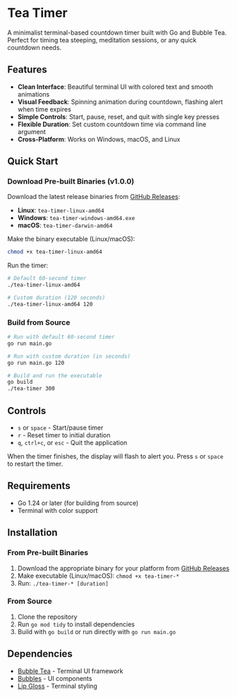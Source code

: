 # Tea Timer

A minimalist terminal-based countdown timer built with Go and Bubble Tea. Perfect for timing tea steeping, meditation sessions, or any quick countdown needs.

## Features

- **Clean Interface**: Beautiful terminal UI with colored text and smooth animations
- **Visual Feedback**: Spinning animation during countdown, flashing alert when time expires
- **Simple Controls**: Start, pause, reset, and quit with single key presses
- **Flexible Duration**: Set custom countdown time via command line argument
- **Cross-Platform**: Works on Windows, macOS, and Linux

## Quick Start

### Download Pre-built Binaries (v1.0.0)

Download the latest release binaries from [GitHub Releases](https://github.com/Cod-e-Codes/tea-timer/releases/tag/v1.0.0):

- **Linux**: `tea-timer-linux-amd64`
- **Windows**: `tea-timer-windows-amd64.exe`
- **macOS**: `tea-timer-darwin-amd64`

Make the binary executable (Linux/macOS):
```bash
chmod +x tea-timer-linux-amd64
```

Run the timer:
```bash
# Default 60-second timer
./tea-timer-linux-amd64

# Custom duration (120 seconds)
./tea-timer-linux-amd64 120
```

### Build from Source

```bash
# Run with default 60-second timer
go run main.go

# Run with custom duration (in seconds)
go run main.go 120

# Build and run the executable
go build
./tea-timer 300
```

## Controls

- `s` or `space` - Start/pause timer
- `r` - Reset timer to initial duration
- `q`, `ctrl+c`, or `esc` - Quit the application

When the timer finishes, the display will flash to alert you. Press `s` or `space` to restart the timer.

## Requirements

- Go 1.24 or later (for building from source)
- Terminal with color support

## Installation

### From Pre-built Binaries
1. Download the appropriate binary for your platform from [GitHub Releases](https://github.com/Cod-e-Codes/tea-timer/releases/tag/v1.0.0)
2. Make executable (Linux/macOS): `chmod +x tea-timer-*`
3. Run: `./tea-timer-* [duration]`

### From Source
1. Clone the repository
2. Run `go mod tidy` to install dependencies
3. Build with `go build` or run directly with `go run main.go`

## Dependencies

- [Bubble Tea](https://github.com/charmbracelet/bubbletea) - Terminal UI framework
- [Bubbles](https://github.com/charmbracelet/bubbles) - UI components
- [Lip Gloss](https://github.com/charmbracelet/lipgloss) - Terminal styling 

